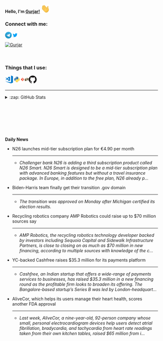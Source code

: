 #### Hello, I'm [Gurjar!](https://GurjarKing.github.io) <img src="https://raw.githubusercontent.com/ABSphreak/ABSphreak/master/gifs/Hi.gif" width="30px"></h2>


### Connect with me:

[<img align="left" alt="Gurjar | Telegram" width="22px" src="https://raw.githubusercontent.com/github/explore/80688e429a7d4ef2fca1e82350fe8e3517d3494d/topics/telegram/telegram.png" />][Telegram]
[<img align="left" alt="Gurjar | Twitter" width="22px" src="https://raw.githubusercontent.com/github/explore/80688e429a7d4ef2fca1e82350fe8e3517d3494d/topics/twitter/twitter.png" />][Twitter]
<br >
<br >
<a href="https://github.com/GurjarKing"><img src="https://komarev.com/ghpvc/?username=GurjarKing" alt="Gurjar" /></a> <br />
<br />
<br />
<!-- <br >

![](https://visitor-badge.glitch.me/badge?page_id=GurjarKing)

<br /> -->

### Things that I use:

[<img align="left" alt="Visual Studio Code" width="26px" src="https://raw.githubusercontent.com/github/explore/80688e429a7d4ef2fca1e82350fe8e3517d3494d/topics/visual-studio-code/visual-studio-code.png" />][VSCode]
[<img align="left" alt="Python" width="26px" src="https://raw.githubusercontent.com/github/explore/80688e429a7d4ef2fca1e82350fe8e3517d3494d/topics/python/python.png" />][Python]
[<img align="left" alt="Git" width="26px" src="https://raw.githubusercontent.com/github/explore/80688e429a7d4ef2fca1e82350fe8e3517d3494d/topics/git/git.png" />][Git]
[<img align="left" alt="GitHub" width="26px" src="https://raw.githubusercontent.com/github/explore/78df643247d429f6cc873026c0622819ad797942/topics/github/github.png" />][Github]

<br />
<br />

---
<details>
  <summary>:zap: GitHub Stats</summary>

<img align="left" alt="Gurjar's Github Stats" src="https://github-readme-stats.vercel.app/api?username=GurjarKing&show_icons=true&hide_border=true&count_private=true&include_all_commit=true&theme=algolia" />

</details>

<!-- ### 🔔 My latest tweet
<a href="https://twitter.com/Gurjar_King43" target="_blank">
	<img src="https://github.com/GurjarKing/GurjarKing/raw/master/tweet.png" width="70%" align="center" alt="Click to view on Twitter" title="My latest tweet, as an image"/>
</a> -->
<br>

<pre>

</pre>

<!-- **Quote of the hour:**

{qoth}

~ {qoth_author}
<pre>

</pre> -->
<br>
<pre>


</pre>
<strong>Daily News</strong>
  
  - N26 launches mid-tier subscription plan for €4.90 per month
     <hr/>
     
      - *Challenger bank N26 is adding a third subscription product called N26 Smart. N26 Smart is designed to be a mid-tier subscription plan with advanced banking features but without a travel insurance package. In Europe, in addition to the free plan, N26 already p…*
     
  - Biden-Harris team finally get their transition .gov domain
      <hr/>
      
      - *The transition was approved on Monday after Michigan certified its election results.*
      
  - Recycling robotics company AMP Robotics could raise up to $70 million sources say
      <hr/>
      
      - *AMP Robotics, the recycling robotics technology developer backed by investors including Sequoia Capital and Sidewalk Infrastructure Partners, is close to closing on as much as $70 million in new financing, according to multiple sources with knowledge of the c…*
      
  - YC-backed Cashfree raises $35.3 million for its payments platform
      <hr/>
      
      - *Cashfree, an Indian startup that offers a wide-range of payments services to businesses, has raised $35.3 million in a new financing round as the profitable firm looks to broaden its offering. The Bangalore-based startup’s Series B was led by London-headquart…*
       
  - AliveCor, which helps its users manage their heart health, scores another FDA approval
      <hr/>
       
       - *Last week, AliveCor, a nine-year-old, 92-person company whose small, personal electrocardiogram devices help users detect atrial fibrillation, bradycardia, and tachycardia from heart rate readings taken from their own kitchen tables, raised $65 million from i…*
      

<br />

[VSCode]: https://code.visualstudio.com/
[Python]: https://www.python.org/
[Git]: https://git-scm.com/
[Github]: https://github.com/
[Telegram]: https://t.me/Gurjar_King/
[Twitter]: https://twitter.com/Gurjar_King43/
